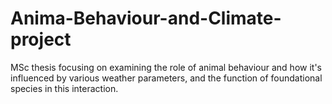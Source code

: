 # Anima-Behaviour-and-Climate-project
MSc thesis focusing on examining the role of animal behaviour and how it's influenced by various weather parameters, and the function of foundational species in this interaction.

